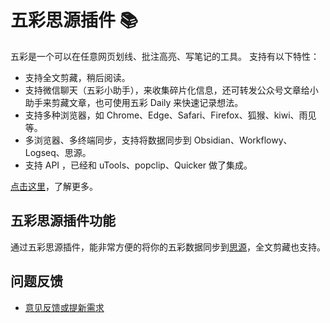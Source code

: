 # 五彩思源插件 📚

五彩是一个可以在任意网页划线、批注高亮、写笔记的工具。
支持有以下特性：
- 支持全文剪藏，稍后阅读。
- 支持微信聊天（五彩小助手），来收集碎片化信息，还可转发公众号文章给小助手来剪藏文章，也可使用五彩 Daily 来快速记录想法。
- 支持多种浏览器，如 Chrome、Edge、Safari、Firefox、狐猴、kiwi、雨见 等。
- 多浏览器、多终端同步，支持将数据同步到 Obsidian、Workflowy、Logseq、思源。
- 支持 API ，已经和 uTools、popclip、Quicker 做了集成。

[点击这里](https://www.yuque.com/makediff/wucai)，了解更多。

## 五彩思源插件功能

通过五彩思源插件，能非常方便的将你的五彩数据同步到[思源](https://b3log.org/siyuan/)，全文剪藏也支持。


## 问题反馈
- [意见反馈或提新需求](https://feedback.dotalk.cn/note/OlA9f2ef3ee.html)